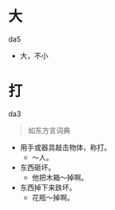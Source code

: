 # 大
da5
- 大，不小

# 打
da3
> 如东方言词典
- 用手或器具敲击物体，称打。
  - ～人。
- 东西砸坏。
  - 他把木箱～掉啊。
- 东西掉下来跌坏。
  - 花瓶～掉啊。
